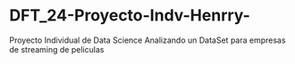 # DFT_24-Proyecto-Indv-Henrry-
Proyecto Individual de Data Science Analizando un DataSet para empresas de  streaming de peliculas
